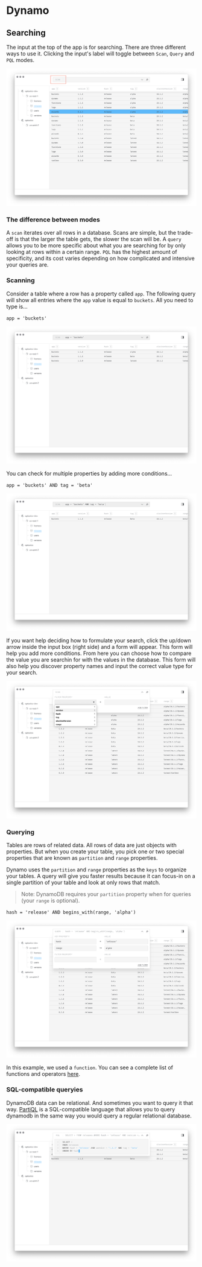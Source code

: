 # Dynamo

## Searching

The input at the top of the app is for searching. There are three different
ways to use it. Clicking the input's label will toggle between `Scan`, `Query`
and `PQL` modes.

<img src="https://raw.githubusercontent.com/optoolco/docs/master/apps/dynamo/images/input-mode.png"/>


### The difference between modes

A `scan` iterates over all rows in a database. Scans are simple, but the
trade-off is that the larger the table gets, the slower the scan will be.
A `query` allows you to be more specific about what you are searching for
by only looking at rows within a certain range. `PQL` has the highest amount
of specificity, and its cost varies depending on how complicated and intensive
your queries are.


### Scanning

Consider a table where a row has a property called `app`. The following query
will show all entries where the `app` value is equal to `buckets`. All you need
to type is...

```
app = 'buckets'
```

<img src="https://raw.githubusercontent.com/optoolco/docs/master/apps/dynamo/images/scan-results.png"/>

You can check for multiple properties by adding more conditions...

```
app = 'buckets' AND tag = 'beta'
```

<img src="https://raw.githubusercontent.com/optoolco/docs/master/apps/dynamo/images/more-scan-conditions.png"/>

If you want help deciding how to formulate your search, click the up/down arrow
inside the input box (right side) and a form will appear. This form will help
you add more conditions. From here you can choose how to compare the value you
are searchin for with the values in the database. This form will also help you
discover property names and input the correct value type for your search.

<img src="https://raw.githubusercontent.com/optoolco/docs/master/apps/dynamo/images/scan-form.png"/>

### Querying

Tables are rows of related data. All rows of data are just objects with properties.
But when you create your table, you pick one or two special properties that are
known as `partition` and `range` properties.

Dynamo uses the `partition` and `range` properties as the `keys` to organize your
tables. A query will give you faster results because it can focus-in on a single
partition of your table and look at only rows that match.

> Note: DynamoDB requires your `partition` property when for queries (your `range`
> is optional).

```
hash = 'release' AND begins_with(range, 'alpha')
```

<img src="https://raw.githubusercontent.com/optoolco/docs/master/apps/dynamo/images/query-form.png"/>

In this example, we used a `function`. You can see a complete list of functions and
operators [here][0].

### SQL-compatible queryies

DynamoDB data can be relational. And sometimes you want to query it that way.
[PartiQL][1] is a SQL-compatible language that allows you to query dynamodb in the
same way you would query a regular relational database.

<img src="https://raw.githubusercontent.com/optoolco/docs/master/apps/dynamo/images/pql-form.png"/>

[0]:https://docs.aws.amazon.com/amazondynamodb/latest/developerguide/Expressions.OperatorsAndFunctions.html
[1]:https://docs.aws.amazon.com/amazondynamodb/latest/developerguide/ql-reference.html 
